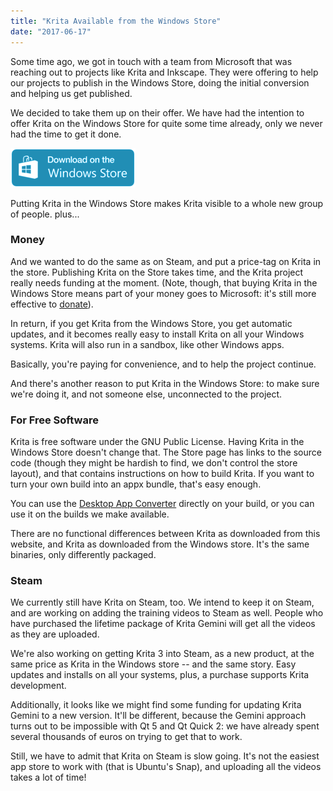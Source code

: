 ```yaml
---
title: "Krita Available from the Windows Store"
date: "2017-06-17"
---
```


Some time ago, we got in touch with a team from Microsoft that was reaching out to projects like Krita and Inkscape. They were offering to help our projects to publish in the Windows Store, doing the initial conversion and helping us get published.

We decided to take them up on their offer. We have had the intention to offer Krita on the Windows Store for quite some time already, only we never had the time to get it done.

[![Get](images/app-windows-blue.png)](https://www.microsoft.com/store/apps/9n6x57zgrw96?ocid=badge)

Putting Krita in the Windows Store makes Krita visible to a whole new group of people. plus...

### Money

And we wanted to do the same as on Steam, and put a price-tag on Krita in the store. Publishing Krita on the Store takes time, and the Krita project really needs funding at the moment. (Note, though, that buying Krita in the Windows Store means part of your money goes to Microsoft: it's still more effective to [donate](https://krita.org/en/support-us/donations/)).

In return, if you get Krita from the Windows Store, you get automatic updates, and it becomes really easy to install Krita on all your Windows systems. Krita will also run in a sandbox, like other Windows apps.

Basically, you're paying for convenience, and to help the project continue.

And there's another reason to put Krita in the Windows Store: to make sure we're doing it, and not someone else, unconnected to the project.

### For Free Software

Krita is free software under the GNU Public License. Having Krita in the Windows Store doesn't change that. The Store page has links to the source code (though they might be hardish to find, we don't control the store layout), and that contains instructions on how to build Krita. If you want to turn your own build into an appx bundle, that's easy enough.

You can use the [Desktop App Converter](https://www.microsoft.com/en-us/software-download/dac#!) directly on your build, or you can use it on the builds we make available.

There are no functional differences between Krita as downloaded from this website, and Krita as downloaded from the Windows store. It's the same binaries, only differently packaged.

### Steam

We currently still have Krita on Steam, too. We intend to keep it on Steam, and are working on adding the training videos to Steam as well. People who have purchased the lifetime package of Krita Gemini will get all the videos as they are uploaded.

We're also working on getting Krita 3 into Steam, as a new product, at the same price as Krita in the Windows store -- and the same story. Easy updates and installs on all your systems, plus, a purchase supports Krita development.

Additionally, it looks like we might find some funding for updating Krita Gemini to a new version. It'll be different, because the Gemini approach turns out to be impossible with Qt 5 and Qt Quick 2: we have already spent several thousands of euros on trying to get that to work.

Still, we have to admit that Krita on Steam is slow going. It's not the easiest app store to work with (that is Ubuntu's Snap), and uploading all the videos takes a lot of time!
